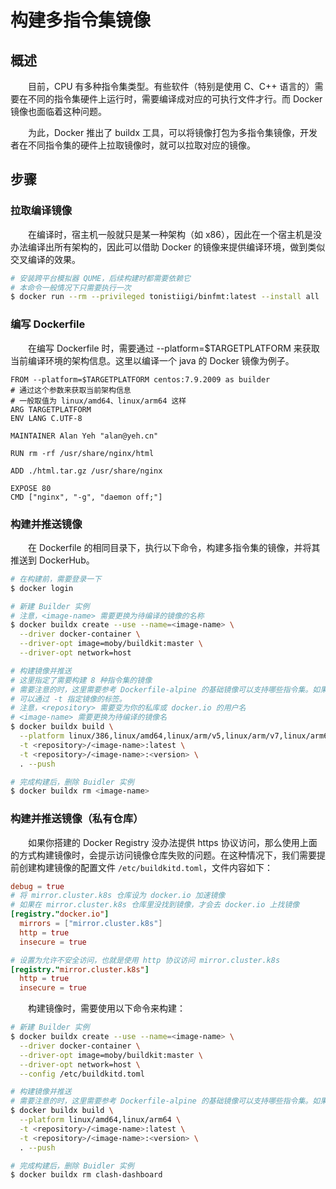 # 构建多指令集镜像
## 概述
&emsp;&emsp;目前，CPU 有多种指令集类型。有些软件（特别是使用 C、C++ 语言的）需要在不同的指令集硬件上运行时，需要编译成对应的可执行文件才行。而 Docker 镜像也面临着这种问题。

&emsp;&emsp;为此，Docker 推出了 buildx 工具，可以将镜像打包为多指令集镜像，开发者在不同指令集的硬件上拉取镜像时，就可以拉取对应的镜像。

## 步骤
### 拉取编译镜像
&emsp;&emsp;在编译时，宿主机一般就只是某一种架构（如 x86），因此在一个宿主机是没办法编译出所有架构的，因此可以借助 Docker 的镜像来提供编译环境，做到类似交叉编译的效果。

```bash
# 安装跨平台模拟器 QUME，后续构建时都需要依赖它
# 本命令一般情况下只需要执行一次
$ docker run --rm --privileged tonistiigi/binfmt:latest --install all
```

### 编写 Dockerfile
&emsp;&emsp;在编写 Dockerfile 时，需要通过 --platform=$TARGETPLATFORM 来获取当前编译环境的架构信息。这里以编译一个 java 的 Docker 镜像为例子。

```docker
FROM --platform=$TARGETPLATFORM centos:7.9.2009 as builder
# 通过这个参数来获取当前架构信息
# 一般取值为 linux/amd64、linux/arm64 这样
ARG TARGETPLATFORM
ENV LANG C.UTF-8

MAINTAINER Alan Yeh "alan@yeh.cn"

RUN rm -rf /usr/share/nginx/html

ADD ./html.tar.gz /usr/share/nginx

EXPOSE 80
CMD ["nginx", "-g", "daemon off;"]
```

### 构建并推送镜像
&emsp;&emsp;在 Dockerfile 的相同目录下，执行以下命令，构建多指令集的镜像，并将其推送到 DockerHub。

```bash
# 在构建前，需要登录一下
$ docker login

# 新建 Builder 实例
# 注意，<image-name> 需要更换为待编译的镜像的名称
$ docker buildx create --use --name=<image-name> \
  --driver docker-container \
  --driver-opt image=moby/buildkit:master \
  --driver-opt network=host

# 构建镜像并推送
# 这里指定了需要构建 8 种指令集的镜像
# 需要注意的时，这里需要参考 Dockerfile-alpine 的基础镜像可以支持哪些指令集。如果基础镜像不支持，那么你的镜像也是没办法支持的
# 可以通过 -t 指定镜像的标签。
# 注意，<repository> 需要变为你的私库或 docker.io 的用户名
# <image-name> 需要更换为待编译的镜像名
$ docker buildx build \
  --platform linux/386,linux/amd64,linux/arm/v5,linux/arm/v7,linux/arm64/v8,linux/mips64le,linux/ppc64le,linux/s390x \
  -t <repository>/<image-name>:latest \
  -t <repository>/<image-name>:<version> \
  . --push

# 完成构建后，删除 Buidler 实例
$ docker buildx rm <image-name>
```

### 构建并推送镜像（私有仓库）
&emsp;&emsp;如果你搭建的 Docker Registry 没办法提供 https 协议访问，那么使用上面的方式构建镜像时，会提示访问镜像仓库失败的问题。在这种情况下，我们需要提前创建构建镜像的配置文件 `/etc/buildkitd.toml`，文件内容如下：

```toml
debug = true
# 将 mirror.cluster.k8s 仓库设为 docker.io 加速镜像
# 如果在 mirror.cluster.k8s 仓库里没找到镜像，才会去 docker.io 上找镜像
[registry."docker.io"]
  mirrors = ["mirror.cluster.k8s"]
  http = true
  insecure = true

# 设置为允许不安全访问，也就是使用 http 协议访问 mirror.cluster.k8s
[registry."mirror.cluster.k8s"]
  http = true
  insecure = true
```

&emsp;&emsp;构建镜像时，需要使用以下命令来构建：

```bash
# 新建 Builder 实例
$ docker buildx create --use --name=<image-name> \
  --driver docker-container \
  --driver-opt image=moby/buildkit:master \
  --driver-opt network=host \
  --config /etc/buildkitd.toml

# 构建镜像并推送
# 需要注意的时，这里需要参考 Dockerfile-alpine 的基础镜像可以支持哪些指令集。如果基础镜像不支持，那么你的镜像也是没办法支持的
$ docker buildx build \
  --platform linux/amd64,linux/arm64 \
  -t <repository>/<image-name>:latest \
  -t <repository>/<image-name>:<version> \
  . --push

# 完成构建后，删除 Buidler 实例
$ docker buildx rm clash-dashboard
```